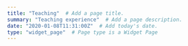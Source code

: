 ```yaml
---
title: "Teaching"  # Add a page title.
summary: "Teaching experience"  # Add a page description.
date: "2020-01-08T11:31:00Z"  # Add today's date.
type: "widget_page"  # Page type is a Widget Page
---
```

